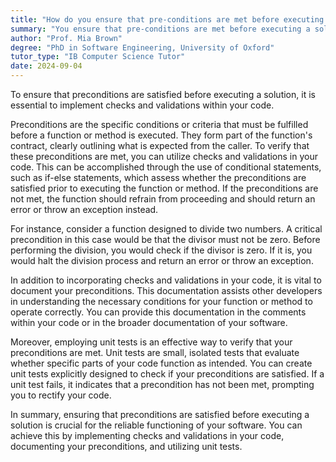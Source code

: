 ```yaml
---
title: "How do you ensure that pre-conditions are met before executing a solution?"
summary: "You ensure that pre-conditions are met before executing a solution by implementing checks and validations in your code."
author: "Prof. Mia Brown"
degree: "PhD in Software Engineering, University of Oxford"
tutor_type: "IB Computer Science Tutor"
date: 2024-09-04
---
```


To ensure that preconditions are satisfied before executing a solution, it is essential to implement checks and validations within your code.

Preconditions are the specific conditions or criteria that must be fulfilled before a function or method is executed. They form part of the function's contract, clearly outlining what is expected from the caller. To verify that these preconditions are met, you can utilize checks and validations in your code. This can be accomplished through the use of conditional statements, such as if-else statements, which assess whether the preconditions are satisfied prior to executing the function or method. If the preconditions are not met, the function should refrain from proceeding and should return an error or throw an exception instead. 

For instance, consider a function designed to divide two numbers. A critical precondition in this case would be that the divisor must not be zero. Before performing the division, you would check if the divisor is zero. If it is, you would halt the division process and return an error or throw an exception.

In addition to incorporating checks and validations in your code, it is vital to document your preconditions. This documentation assists other developers in understanding the necessary conditions for your function or method to operate correctly. You can provide this documentation in the comments within your code or in the broader documentation of your software.

Moreover, employing unit tests is an effective way to verify that your preconditions are met. Unit tests are small, isolated tests that evaluate whether specific parts of your code function as intended. You can create unit tests explicitly designed to check if your preconditions are satisfied. If a unit test fails, it indicates that a precondition has not been met, prompting you to rectify your code.

In summary, ensuring that preconditions are satisfied before executing a solution is crucial for the reliable functioning of your software. You can achieve this by implementing checks and validations in your code, documenting your preconditions, and utilizing unit tests.
    